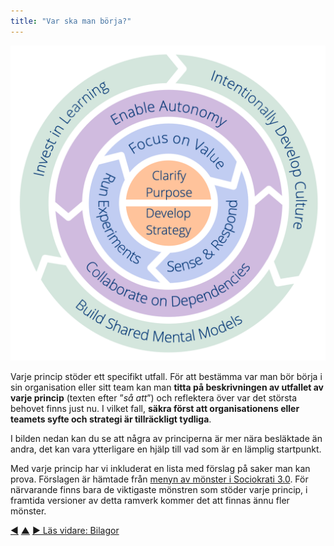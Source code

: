 ```yaml
---
title: "Var ska man börja?"
---
```



![Tio principer för att utveckla team och organisationer](img/csf/csf-light.png)

Varje princip stöder ett specifikt utfall. För att bestämma var man bör börja i sin organisation eller sitt team kan man **titta på beskrivningen av utfallet av varje princip** (texten efter ”_så att_”) och reflektera över var det största behovet finns just nu. I vilket fall, **säkra först att organisationens eller teamets syfte och strategi är tillräckligt tydliga**.

I bilden nedan kan du se att några av principerna är mer nära besläktade än andra, det kan vara  ytterligare en hjälp till vad som är en lämplig startpunkt.

Med varje princip har vi inkluderat en lista med förslag på saker man kan prova. Förslagen är hämtade från [menyn av mönster i Sociokrati 3.0](http://patterns.sociocracy30.org). För närvarande finns bara de viktigaste mönstren som stöder varje princip, i framtida versioner av detta ramverk kommer det att finnas ännu fler mönster. 


<div class="bottom-nav">
<a href="shared-mental-models.html" title="Tillbaka till: Princip 10 – Bygg gemensamma mentala modeller">◀</a> <a href="csf.html" title="Upp: Ett ramverk för sunt förnuft i organisationer och team">▲</a> <a href="appendix.html" title="Läs vidare: Bilagor">▶ Läs vidare: Bilagor</a>
</div>


<script type="text/javascript">
Mousetrap.bind('g n', function() {
    window.location.href = 'appendix.html';
    return false;
});
</script>

